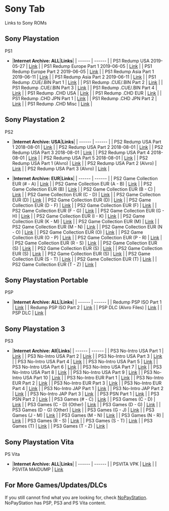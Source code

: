 # Sony Tab
Links to Sony ROMs<br/>

## **Sony Playstation**<br/>
PS1

- |**Internet Archive: ALL**|**Links**|
| ------ | ------ |
| PS1 Redump USA 2019-05-27 | [Link](https://archive.org/download/Sony-Playstation-USA-Redump.org-2019-05-27) |
| PS1 Redump Europe Part 1 2019-06-05 | [Link](https://archive.org/download/Sony-Playstation-EUR-Redump.org) |
| PS1 Redump Europe Part 2 2019-06-05 | [Link](https://archive.org/download/SonyPlaystation-EUR-Part2-Redump.org2019-06-05) |
| PS1 Redump Asia Part 1 2019-06-11 | [Link](https://archive.org/download/Sony-Playstation-JP-ASIA-Part-1) |
| PS1 Redump Asia Part 2 2019-06-11 | [Link](https://archive.org/download/Sony-Playstation-JP-ASIA-Part-2) |
| PS1 Redump .CUE/.BIN Part 1 | [Link](https://archive.org/download/redump.psx) |
| PS1 Redump .CUE/.BIN Part 2 | [Link](https://archive.org/download/redump.psx.p2) |
| PS1 Redump .CUE/.BIN Part 3 | [Link](https://archive.org/download/redump.psx.p3) |
| PS1 Redump .CUE/.BIN Part 4 | [Link](https://archive.org/download/redump.psx.p4) |
| PS1 Redump .CHD USA | [Link](https://archive.org/download/chd_psx/CHD-PSX-USA/) |
| PS1 Redump .CHD EUR | [Link](https://archive.org/download/chd_psx_eur/CHD-PSX-EUR/) |
| PS1 Redump .CHD JPN Part 1 | [Link](https://archive.org/download/chd_psx_jap/CHD-PSX-JAP/) |
| PS1 Redump .CHD JPN Part 2 | [Link](https://archive.org/download/chd_psx_jap_p2/CHD-PSX-JAP/) |
| PS1 Redump .CHD Misc | [Link](https://archive.org/download/chd_psx_misc/CHD-PSX-Misc/) |

## **Sony Playstation 2**<br/>
PS2

- |**Internet Archive: USA**|**Links**|
| ------ | ------ |
| PS2 Redump USA Part 1 2018-08-01 | [Link](https://archive.org/download/redumpSonyPlaystation2UsaGames2018Aug01) |
| PS2 Redump USA Part 2 2018-08-01 | [Link](https://archive.org/download/redumpSonyPlaystation2UsaGames2018Aug01Part2) |
| PS2 Redump USA Part 3 2018-08-01 | [Link](https://archive.org/download/redumpSonyPlaystation2UsaGames2018Aug01Part3) |
| PS2 Redump USA Part 4 2018-08-01 | [Link](https://archive.org/download/redumpSonyPlaystation2UsaGames2018Aug01Part4) |
| PS2 Redump USA Part 5 2018-08-01 | [Link](https://archive.org/download/redumpSonyPlaystation2UsaOther2018Aug01) |
| PS2 Redump USA Part 1 (Alvro) | [Link](https://archive.org/download/ps2usaredump1) |
| PS2 Redump USA Part 2 (Alvro) | [Link](https://archive.org/download/ps2usaredump1_20200816_1458) |
| PS2 Redump USA Part 3 (Alvro) | [Link](https://archive.org/download/httpsarchive.orgdetailsps2usaredump3) |

- |**Internet Archive: EUR**|**Links**|
| ------ | ------ |
| PS2 Game Collection EUR (# - A) | [Link](https://archive.org/download/PS2_COLLECTION_PART1) |
| PS2 Game Collection EUR (A - B) | [Link](https://archive.org/download/PS2_COLLECTION_PART2) |
| PS2 Game Collection EUR (B) | [Link](https://archive.org/download/PS2_COLLECTION_PART3) |
| PS2 Game Collection EUR (B - C) | [Link](https://archive.org/download/PS2_COLLECTION_PART4) |
| PS2 Game Collection EUR (C - D) | [Link](https://archive.org/download/PS2_COLLECTION_PART5) |
| PS2 Game Collection EUR (D) | [Link](https://archive.org/download/ps2_collection_part6_202008) |
| PS2 Game Collection EUR (D) | [Link](https://archive.org/download/ps2_collection_part7) |
| PS2 Game Collection EUR (D - F) | [Link](https://archive.org/download/PS2_COLLECTION_PART8) |
| PS2 Game Collection EUR (F) | [Link](https://archive.org/download/PS2_COLLECTION_PART9) |
| PS2 Game Collection EUR (F - G) | [Link](https://archive.org/download/PS2_COLLECTION_PART10) |
| PS2 Game Collection EUR (G - H) | [Link](https://archive.org/download/PS2_COLLECTION_PART11) |
| PS2 Game Collection EUR (I - K) | [Link](https://archive.org/download/PS2_COLLECTION_PART12) |
| PS2 Game Collection EUR (K - M) | [Link](https://archive.org/download/PS2_COLLECTION_PART13) |
| PS2 Game Collection EUR (M) | [Link](https://archive.org/download/PS2_COLLECTION_PART14) |
| PS2 Game Collection EUR (M - N) | [Link](https://archive.org/download/PS2_COLLECTION_PART15) |
| PS2 Game Collection EUR (N - O) | [Link](https://archive.org/download/PS2_COLLECTION_PART16) |
| PS2 Game Collection EUR (O) | [Link](https://archive.org/download/PS2_COLLECTION_PART17) |
| PS2 Game Collection EUR (O - P) | [Link](https://archive.org/download/PS2_COLLECTION_PART18) |
| PS2 Game Collection EUR (P - R) | [Link](https://archive.org/download/PS2_COLLECTION_PART19) |
| PS2 Game Collection EUR (R - S) | [Link](https://archive.org/download/PS2_COLLECTION_PART20) |
| PS2 Game Collection EUR (S) | [Link](https://archive.org/download/PS2_COLLECTION_PART21) |
| PS2 Game Collection EUR (S) | [Link](https://archive.org/download/PS2_COLLECTION_PART22) |
| PS2 Game Collection EUR (S) | [Link](https://archive.org/download/PS2_COLLECTION_PART23) |
| PS2 Game Collection EUR (S) | [Link](https://archive.org/download/PS2_COLLECTION_PART24) |
| PS2 Game Collection EUR (S - T) | [Link](https://archive.org/download/PS2_COLLECTION_PART25) |
| PS2 Game Collection EUR (T) | [Link](https://archive.org/download/PS2_COLLECTION_PART26) |
| PS2 Game Collection EUR (T - Z) | [Link](https://archive.org/download/PS2_COLLECTION_PART27) |

## **Sony Playstation Portable**<br/>
PSP

- |**Internet Archive: ALL**|**Links**|
| ------ | ------ |
| Redump PSP ISO Part 1 | [Link](https://archive.org/download/redump.psp) |
| Redump PSP ISO Part 2 | [Link](https://archive.org/download/redump.psp.p2) |
| PSP DLC (Alvro Files) | [Link](https://archive.org/download/PSP_DLC) |
| PSP DLC | [Link](https://archive.org/download/PSP-DLC/PSP%20DLC/) |

## **Sony Playstation 3**<br/>
PS3

- |**Internet Archive: All**|**Links**|
| ------ | ------ |
| PS3 No-Intro USA Part 1 | [Link](https://archive.org/download/PS3_NOINTRO_USA_1) |
| PS3 No-Intro USA Part 2 | [Link](https://archive.org/download/PS3_NOINTRO_USA_2) |
| PS3 No-Intro USA Part 3 | [Link](https://archive.org/download/PS3_NOINTRO_USA_3) |
| PS3 No-Intro USA Part 4 | [Link](https://archive.org/download/PS3_NOINTRO_USA_4) |
| PS3 No-Intro USA Part 5 | [Link](https://archive.org/download/PS3_NOINTRO_USA__5) |
| PS3 No-Intro USA Part 6 | [Link](https://archive.org/download/PS3_NOINTRO_USA_6) |
| PS3 No-Intro USA Part 7 | [Link](https://archive.org/download/PS3_NOINTRO_USA_7) |
| PS3 No-Intro USA Part 8 | [Link](https://archive.org/download/PS3_NOINTRO_USA_8) |
| PS3 No-Intro USA Part 9 | [Link](https://archive.org/download/PS3_NOINTRO_USA_9) |
| PS3 No-Intro USA Part 10 | [Link](https://archive.org/download/PS3_NOINTRO_USA_10) |
| PS3 No-Intro EUR Part 1 | [Link](https://archive.org/download/PS3_NOINTRO_EUR_1) |
| PS3 No-Intro EUR Part 2 | [Link](https://archive.org/download/PS3_NOINTRO_EUR_2) |
| PS3 No-Intro EUR Part 3 | [Link](https://archive.org/download/PS3_NOINTRO_EUR_3) |
| PS3 No-Intro EUR Part 4 | [Link](https://archive.org/download/PS3_NOINTRO_EUR_4) |
| PS3 No-Intro JAP Part 1 | [Link](https://archive.org/download/PS3_NOINTRO_JAP_1) |
| PS3 No-Intro JAP Part 2 | [Link](https://archive.org/download/PS3_NOINTRO_JAP_2) |
| PS3 No-Intro JAP Part 3 | [Link](https://archive.org/download/PS3_NOINTRO_JAP_3) |
| PS3 PSN Part 1 | [Link](https://archive.org/download/PS3_PSN_1) |
| PS3 PSN Part 2 | [Link](https://archive.org/download/PS3_PSN_2) |
| PS3 Games (# - C) | [Link](https://archive.org/download/PS3_ALVRO_PART_1) |
| PS3 Games (C - D) | [Link](https://archive.org/download/PS3_ALVRO_PART_2) |
| PS3 Games (C - D) (Other) | [Link](https://archive.org/download/PS3_ALVRO_PART_2_OTHER) |
| PS3 Games (D - G) | [Link](https://archive.org/download/PS3_ALVRO_PART_3) |
| PS3 Games (D - G) (Other) | [Link](https://archive.org/download/PS3_ALVRO_PART_3_OTHER) |
| PS3 Games (G - J) | [Link](https://archive.org/download/PS3_ALVRO_PART_4) |
| PS3 Games (J - M) | [Link](https://archive.org/download/PS3_ALVRO_PART__5) |
| PS3 Games (M - N) | [Link](https://archive.org/download/PS3_ALVRO_PART_6) |
| PS3 Games (N - R) | [Link](https://archive.org/download/PS3_ALVRO_PART_7) |
| PS3 Games (R - S) | [Link](https://archive.org/download/PS3_ALVRO_PART_8) |
| PS3 Games (S - T) | [Link](https://archive.org/download/PS3_ALVRO_PART_9) |
| PS3 Games (T) | [Link](https://archive.org/download/PS3_ALVRO_PART_10) |
| PS3 Games (T - Z) | [Link](https://archive.org/download/PS3_ALVRO_PART_11) |

## **Sony Playstation Vita**<br/>
PS Vita

- |**Internet Archive: ALL**|**Links**|
| ------ | ------ |
| PSVITA VPK | [Link](https://archive.org/download/PSVITA_VPK) |
| PSVITA MAIDUMP | [Link](https://archive.org/download/PSVITA_MAIDUMP)

## **For More Games/Updates/DLCs**<br/>
If you still cannot find what you are looking for, check [NoPayStation](https://nopaystation.com/). NoPayStation has PSP, PS3 and PS Vita content.
